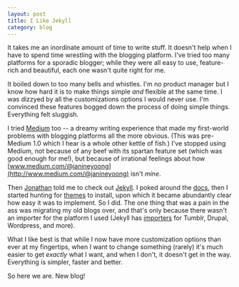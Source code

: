 ```yaml
---
layout: post
title: I Like Jekyll
category: blog
---
```


It takes me an inordinate amount of time to write stuff.  It doesn't help when I have to spend time wrestling with the blogging platform.  I've tried too many platforms for a sporadic blogger; while they were all easy to use, feature-rich and beautiful, each one wasn't quite right for me.  

It boiled down to too many bells and whistles. I'm no product manager but I know how hard it is to make things simple *and* flexible at the same time. I was dizzyed by all the customizations options I would never use.  I'm convinced these features bogged down the process of doing simple things. Everything felt sluggish. 

I tried [Medium](http://medium.com) too -- a dreamy writing experience that made my first-world problems with blogging platforms all the more obvious.  (This was pre- Medium 1.0 which I hear is a whole other kettle of fish.)  I've stopped using Medium, not because of any beef with its spartan feature set (which was good enough for me!), but because of irrational feelings about how [www.medium.com/@janineyoong](http://www.medium.com/@janineyoong) isn't *mine*. 

Then [Jonathan](http://mumm.me) told me to check out [Jekyll](http://jekyllrb.com).  I poked around the [docs](httt://jekyllrb.com/docs), then I started hunting for [themes](http://jekyllthemes.org/) to install, upon which it became abundantly clear how easy it was to implement. So I did. The one thing that was a pain in the ass was migrating my old blogs over, and that's only because there wasn't an importer for the platform I used (Jekyll has [importers](http://import.jekyllrb.com/) for Tumblr, Drupal, Wordpress, and more). 

What I like best is that while I now have more customization options than ever at my fingertips, when I want to change something (rarely) it's much easier to get *exactly* what I want, and when I don't, it doesn't get in the way.  Everything is simpler, faster and better. 

So here we are.  New blog! 
